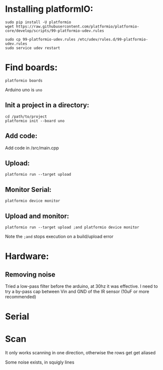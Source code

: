 # Installing platformIO:
```
sudo pip install -U platformio
wget https://raw.githubusercontent.com/platformio/platformio-core/develop/scripts/99-platformio-udev.rules

sudo cp 99-platformio-udev.rules /etc/udev/rules.d/99-platformio-udev.rules
sudo service udev restart
```

# Find boards:
```
platformio boards
```
Arduino uno is ```uno```

## Init a project in a directory:
```
cd /path/to/project
platformio init --board uno
```

## Add code:
Add code in /src/main.cpp

## Upload:
```
platformio run --target upload
```

## Monitor Serial:
```
platformio device monitor
```

## Upload and monitor:
```
platformio run --target upload ;and platformio device monitor
```
Note the ```;and``` stops execution on a build/upload error


# Hardware:
## Removing noise
Tried a low-pass filter before the arduino, at 30hz it was effective.
I need to try a by-pass cap between Vin and GND of the IR sensor (10uF or more recommended)

# Serial


# Scan
It only works scanning in one direction, otherwise the rows get get aliased

Some noise exists, in squigly lines
